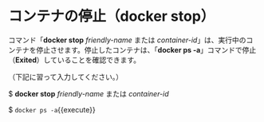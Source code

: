 # コンテナの停止（docker stop）

コマンド「**docker stop** *friendly-name* または *container-id*」は、実行中のコンテナを停止させます。停止したコンテナは、「**docker ps -a**」コマンドで停止（**Exited**）していることを確認できます。

（下記に習って入力してください。）  

$ **docker stop** *friendly-name* または *container-id*  

$ `docker ps -a`{{execute}}
